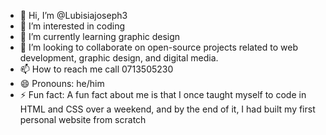 - 👋 Hi, I’m @Lubisiajoseph3
- 👀 I’m interested in coding
- 🌱 I’m currently learning graphic design
- 💞️ I’m looking to collaborate on open-source projects related to web development, graphic design, and digital media.
- 📫 How to reach me call 0713505230
- 😄 Pronouns: he/him
- ⚡ Fun fact: A fun fact about me is that I once taught myself to code in HTML and CSS over a weekend, and by the end of it, I had built my first personal website from scratch

<!---
Lubisiajoseph3/Lubisiajoseph3 is a ✨ special ✨ repository because its `README.md` (this file) appears on your GitHub profile.
You can click the Preview link to take a look at your changes.
--->
